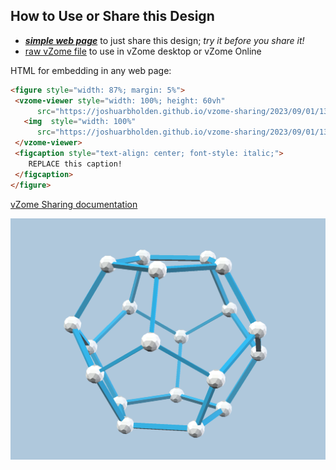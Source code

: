 
## How to Use or Share this Design

 - [***simple web page***](<https://joshuarbholden.github.io/vzome-sharing/2023/09/01/13-41-22-test/>) to just share this design; *try it before you share it!*
 - [raw vZome file](<https://raw.githubusercontent.com/joshuarbholden/vzome-sharing/main/2023/09/01/13-41-22-test/test.vZome>) to use in vZome desktop or vZome Online
 
 HTML for embedding in any web page:
 ```html
<figure style="width: 87%; margin: 5%">
  <vzome-viewer style="width: 100%; height: 60vh"
       src="https://joshuarbholden.github.io/vzome-sharing/2023/09/01/13-41-22-test/test.vZome" >
    <img  style="width: 100%"
       src="https://joshuarbholden.github.io/vzome-sharing/2023/09/01/13-41-22-test/test.png" >
  </vzome-viewer>
  <figcaption style="text-align: center; font-style: italic;">
     REPLACE this caption!
  </figcaption>
</figure>
 ```

[vZome Sharing documentation](https://vzome.github.io/vzome/sharing.html#how-it-works)

![Image](<test.png>)

